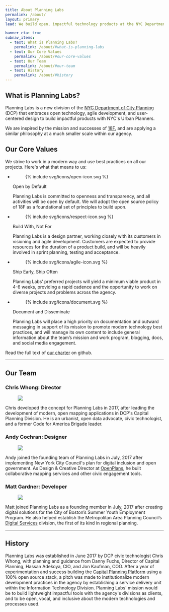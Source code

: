 ```yaml
---
title: About Planning Labs
permalink: /about/
layout: primary
lead: We build open, impactful technology products at the NYC Department of City Planning.

banner_cta: true
subnav_items:
  - text: What is Planning Labs?
    permalink: /about/#what-is-planning-labs
  - text: Our Core Values
    permalink: /about/#our-core-values
  - text: Our Team
    permalink: /about/#our-team
  - text: History
    permalink: /about/#history
---
```


## What is Planning Labs?

Planning Labs is a new division of the [NYC Department of City Planning](http://nyc.gov/planning) (DCP) that embraces open technology, agile development, and user-centered design to build impactful products with NYC's Urban Planners.

We are inspired by the mission and successes of [18F](https://18f.gsa.gov/), and are applying a similar philosophy at a much smaller scale within our agency.

## Our Core Values

We strive to work in a modern way and use best practices on all our projects. Here's what that means to us:

<ul class="icon-list-wrapper">
  <li class="icon-list">
    <figure class="icon-list-image">{% include svg/icons/open-icon.svg %}</figure>
    <div class="icon-list-text">
      <p class="p-bold">Open by Default</p>
      <p>Planning Labs is committed to openness and transparency, and all activities will be open by default.  We will adopt the open source policy of 18F as a foundational set of principles to build upon.</p>
    </div>
  </li>

  <li class="icon-list">
    <figure class="icon-list-image">{% include svg/icons/respect-icon.svg %}</figure>
    <div class="icon-list-text">
      <p class="p-bold">Build With, Not For</p>
      <p>Planning Labs is a design partner, working closely with its customers in visioning and agile development.  Customers are expected to provide resources for the duration of a product build, and will be heavily involved in sprint planning, testing and acceptance.</p>
    </div>
  </li>

  <li class="icon-list">
    <figure class="icon-list-image">{% include svg/icons/agile-icon.svg %}</figure>
    <div class="icon-list-text">
      <p class="p-bold">Ship Early, Ship Often</p>
      <p>Planning Labs’ preferred projects will yield a minimum viable product in  4-6 weeks, providing a rapid cadence and the opportunity to work on diverse projects and problems across the agency.</p>
    </div>
  </li>

  <li class="icon-list">
    <figure class="icon-list-image">{% include svg/icons/document.svg %}</figure>
    <div class="icon-list-text">
      <p class="p-bold">Document and Disseminate</p>
      <p>Planning Labs will place a high priority on documentation and outward messaging in support of its mission to promote modern technology best practices, and will manage its own content to include general information about the team’s mission and work program, blogging, docs, and social media engagement.</p>
    </div>
  </li>
</ul>

Read the full text of [our charter](https://github.com/NYCPlanning/labs-charter) on github.

-----

## Our Team

### Chris Whong: Director
<div class="media-object">
  <figure class="thumbnail">
    <img src="https://pbs.twimg.com/profile_images/3057855429/49cff02ea1ea88993d7edadd8b027982_400x400.jpeg">
  </figure>
  <div class="description">
    <p>Chris developed the concept for Planning Labs in 2017, after leading the development of modern, open mapping applications in DCP's Capital Planning Division. He is an urbanist, open data advocate, civic technologist, and a former Code for America Brigade leader. </p>
  </div>
</div>

### Andy Cochran: Designer
<div class="media-object">
  <figure class="thumbnail">
    <img src="https://pbs.twimg.com/profile_images/486195376077029377/U1cXHuNZ_400x400.jpeg">
  </figure>
  <div class="description">
    <p>Andy joined the founding team of Planning Labs in July, 2017 after implementing New York City Council's plan for digital inclusion and open government. As Design &amp; Creative Director at <a href="http://openplans.org/">OpenPlans</a>, he built collaborative mapping services and other civic engagement tools.</p>
  </div>
</div>

### Matt Gardner: Developer
<div class="media-object">
  <figure class="thumbnail">
    <img src="https://pbs.twimg.com/profile_images/598597497141997568/zR8hc1fd_400x400.jpg">
  </figure>
  <div class="description">
    <p>Matt joined Planning Labs as a founding member in July, 2017 after creating digital solutions for the City of Boston’s Summer Youth Employment Program. He also helped establish the Metropolitan Area Planning Council’s <a href="http://data.mapc.org">Digital Services</a> division, the first of its kind in regional planning.</p>
  </div>
</div>

-----

## History

Planning Labs was established in June 2017 by DCP civic technologist Chris Whong, with planning and guidance from Danny Fuchs, Director of Capital Planning, Hassan Adekoya, CIO, and Jon Kaufman, COO. After a year of experimentation and success building the [Capital Planning Platform](https://capitalplanning.nyc) using a 100% open source stack, a pitch was made to institutionalize modern development practices in the agency by establishing a service delivery unit within the Information Technology Division. Planning Labs' mission would be to build lightweight impactful tools with the agency's divisions as clients, and to be open, vocal, and inclusive about the modern technologies and processes used.
